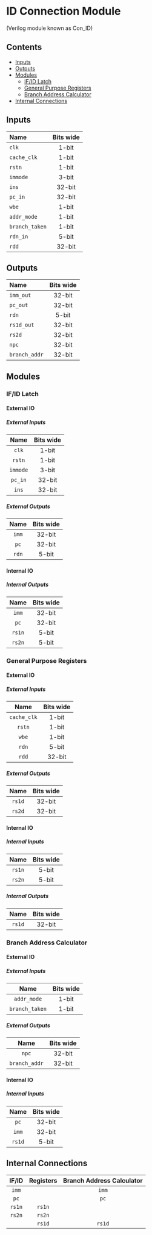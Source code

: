 # ID Connection Module #
(Verilog module known as Con_ID)

## Contents
* [Inputs](#inputs)
* [Outputs](#outputs)
* [Modules](#modules)
  * [IF/ID Latch](#if_id_latch)
  * [General Purpose Registers](#general_purpose_registers)
  * [Branch Address Calculator](#branch_address_calculator)
* [Internal Connections](#internal_connections)

## Inputs
|Name|Bits wide|
|:---|:---:|
|```clk```|1-bit|
|```cache_clk```|1-bit|
|```rstn```|1-bit|
|```immode```|3-bit|
|```ins```|32-bit|
|```pc_in```|32-bit|
|```wbe```|1-bit|
|```addr_mode```|1-bit|
|```branch_taken```|1-bit|
|```rdn_in```|5-bit|
|```rdd```|32-bit|

## Outputs
|Name|Bits wide|
|:---|:---:|
|```imm_out```|32-bit|
|```pc_out```|32-bit|
|```rdn```|5-bit|
|```rs1d_out```|32-bit|
|```rs2d```|32-bit|
|```npc```|32-bit|
|```branch_addr```|32-bit|

## Modules

### IF/ID Latch

#### External IO

##### External Inputs
|Name|Bits wide|
|:---:|:---:|
|```clk```|1-bit|
|```rstn```|1-bit|
|```immode```|3-bit|
|```pc_in```|32-bit|
|```ins```|32-bit|

##### External Outputs
|Name|Bits wide|
|:---:|:---:|
|```imm```|32-bit|
|```pc```|32-bit|
|```rdn```|5-bit|

#### Internal IO

##### Internal Outputs
|Name|Bits wide|
|:---:|:---:|
|```imm```|32-bit|
|```pc```|32-bit|
|```rs1n```|5-bit|
|```rs2n```|5-bit|

### General Purpose Registers

#### External IO

##### External Inputs
|Name|Bits wide|
|:---:|:---:|
|```cache_clk```|1-bit|
|```rstn```|1-bit|
|```wbe```|1-bit|
|```rdn```|5-bit|
|```rdd```|32-bit|

##### External Outputs
|Name|Bits wide|
|:---:|:---:|
|```rs1d```|32-bit|
|```rs2d```|32-bit|

#### Internal IO

##### Internal Inputs
|Name|Bits wide|
|:---:|:---:|
|```rs1n```|5-bit|
|```rs2n```|5-bit|

##### Internal Outputs
|Name|Bits wide|
|:---:|:---:|
|```rs1d```|32-bit|

### Branch Address Calculator

#### External IO

##### External Inputs
|Name|Bits wide|
|:---:|:---:|
|```addr_mode```|1-bit|
|```branch_taken```|1-bit|

##### External Outputs
|Name|Bits wide|
|:---:|:---:|
|```npc```|32-bit|
|```branch_addr```|32-bit|

#### Internal IO

##### Internal Inputs
|Name|Bits wide|
|:---:|:---:|
|```pc```|32-bit|
|```imm```|32-bit|
|```rs1d```|5-bit|

## Internal Connections

|IF/ID|Registers|Branch Address Calculator|
|:---:|:---:|:---:|
|```imm```||```imm```|
|```pc```||```pc```|
|```rs1n```|```rs1n```||
|```rs2n```|```rs2n```||
||```rs1d```|```rs1d```|
